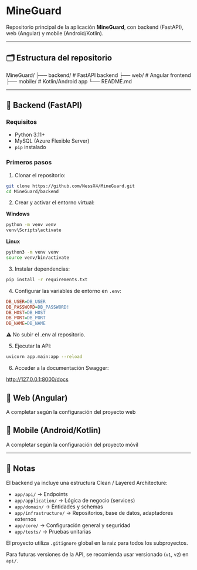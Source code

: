 # MineGuard

Repositorio principal de la aplicación **MineGuard**, con backend (FastAPI), web (Angular) y mobile (Android/Kotlin).

---

## 🗂 Estructura del repositorio

MineGuard/
├── backend/ # FastAPI backend
├── web/ # Angular frontend
├── mobile/ # Kotlin/Android app
└── README.md

---

## 🔹 Backend (FastAPI)

### Requisitos
- Python 3.11+
- MySQL (Azure Flexible Server)
- `pip` instalado

### Primeros pasos

1. Clonar el repositorio:

```bash
git clone https://github.com/NessX4/MineGuard.git
cd MineGuard/backend
```

2. Crear y activar el entorno virtual:

**Windows**

```bash
python -m venv venv
venv\Scripts\activate
```

**Linux**

```bash
python3 -m venv venv
source venv/bin/activate
```

3. Instalar dependencias:

```bash
pip install -r requirements.txt
```

4. Configurar las variables de entorno en `.env`:

```ini
DB_USER=DB_USER
DB_PASSWORD=DB_PASSWORD!
DB_HOST=DB_HOST
DB_PORT=DB_PORT
DB_NAME=DB_NAME
```
⚠️ No subir el .env al repositorio.

5. Ejecutar la API:

```bash
uvicorn app.main:app --reload
```

6. Acceder a la documentación Swagger:

http://127.0.0.1:8000/docs

## 🔹 Web (Angular)
A completar según la configuración del proyecto web

## 🔹 Mobile (Android/Kotlin)
A completar según la configuración del proyecto móvil

---

## 📝 Notas

El backend ya incluye una estructura Clean / Layered Architecture:

- `app/api/` → Endpoints
- `app/application/` → Lógica de negocio (services)
- `app/domain/` → Entidades y schemas
- `app/infrastructure/` → Repositorios, base de datos, adaptadores externos
- `app/core/` → Configuración general y seguridad
- `app/tests/` → Pruebas unitarias

El proyecto utiliza `.gitignore` global en la raíz para todos los subproyectos.

Para futuras versiones de la API, se recomienda usar versionado (`v1`, `v2`) en `api/`.